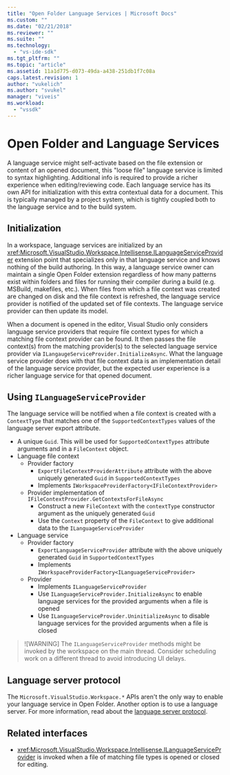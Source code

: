 ```yaml
---
title: "Open Folder Language Services | Microsoft Docs"
ms.custom: ""
ms.date: "02/21/2018"
ms.reviewer: ""
ms.suite: ""
ms.technology: 
  - "vs-ide-sdk"
ms.tgt_pltfrm: ""
ms.topic: "article"
ms.assetid: 11a1d775-d073-49da-a438-251db1f7c08a
caps.latest.revision: 1
author: "vukelich"
ms.author: "svukel"
manager: "viveis"
ms.workload: 
  - "vssdk"
---
```

# Open Folder and Language Services

A language service might self-activate based on the file extension or content of an opened document, this "loose file" language service is limited to syntax highlighting. Additional info is required to provide a richer experience when editing/reviewing code. Each language service has its own API for initialization with this extra contextual data for a document. This is typically managed by a project system, which is tightly coupled both to the language service and to the build system.

## Initialization

In a workspace, language services are initialized by an <xref:Microsoft.VisualStudio.Workspace.Intellisense.ILanguageServiceProvider> extension point that specializes only in that language service and knows nothing of the build authoring. In this way, a language service owner can maintain a single Open Folder extension regardless of how many patterns exist within folders and files for running their compiler during a build (e.g. MSBuild, makefiles, etc.). When files from which a file context was created are changed on disk and the file context is refreshed, the language service provider is notified of the updated set of file contexts. The language service provider can then update its model.

When a document is opened in the editor, Visual Studio only considers language service providers that require file context types for which a matching file context provider can be found. It then passes the file context(s) from the matching provider(s) to the selected language service provider via `ILangaugeServiceProvider.InitializeAsync`. What the language service provider does with that file context data is an implementation detail of the language service provider, but the expected user experience is a richer language service for that opened document.

## Using `ILanguageServiceProvider`

The language service will be notified when a file context is created with a `ContextType` that matches one of the `SupportedContextTypes` values of the language server export attribute.

- A unique `Guid`. This will be used for `SupportedContextTypes` attribute arguments and in a `FileContext` object.
- Language file context
  - Provider factory
    - `ExportFileContextProviderAttribute` attribute with the above uniquely generated `Guid` in `SupportedContextTypes`
    - Implements `IWorkspaceProviderFactory<IFileContextProvider>`
  - Provider implementation of `IFileContextProvider.GetContextsForFileAsync`
    - Construct a new `FileContext` with the `contextType` constructor argument as the uniquely generated `Guid`
    - Use the `Context` property of the `FileContext` to give additional data to the `ILanguageServiceProvider`
- Language service
  - Provider factory
    - `ExportLanguageServiceProvider` attribute with the above uniquely generated `Guid` in `SupportedContextTypes`
    - Implements `IWorkspaceProviderFactory<ILanguageServiceProvider>`
  - Provider
    - Implements `ILanguageServiceProvider`
    - Use `ILanguageServiceProvider.InitializeAsync` to enable language services for the provided arguments when a file is opened
    - Use `ILanguageServiceProvider.UninitializeAsync` to disable language services for the provided arguments when a file is closed

>![WARNING]
>The `ILanguageServiceProvider` methods might be invoked by the workspace on the main thread. Consider scheduling work on a different thread to avoid introducing UI delays.

## Language server protocol

The `Microsoft.VisualStudio.Workspace.*` APIs aren't the only way to enable your language service in Open Folder. Another option is to use a language server. For more information, read about the [language server protocol](language-server-protocol.md).

## Related interfaces

- <xref:Microsoft.VisualStudio.Workspace.Intellisense.ILanguageServiceProvider> is invoked when a file of matching file types is opened or closed for editing.